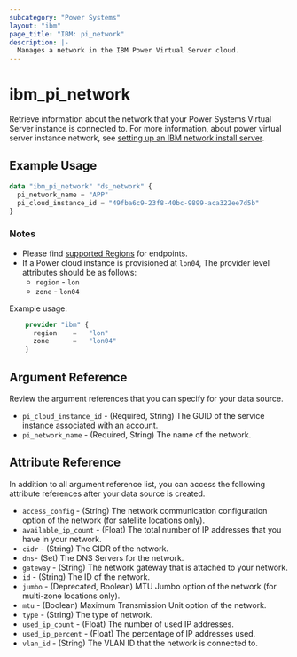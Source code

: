 ```yaml
---
subcategory: "Power Systems"
layout: "ibm"
page_title: "IBM: pi_network"
description: |-
  Manages a network in the IBM Power Virtual Server cloud.
---
```


# ibm_pi_network

Retrieve information about the network that your Power Systems Virtual Server instance is connected to. For more information, about power virtual server instance network, see [setting up an IBM network install server](https://cloud.ibm.com/docs/power-iaas?topic=power-iaas-configuring-subnet).

## Example Usage

```terraform
data "ibm_pi_network" "ds_network" {
  pi_network_name = "APP"
  pi_cloud_instance_id = "49fba6c9-23f8-40bc-9899-aca322ee7d5b"
}
```

### Notes

- Please find [supported Regions](https://cloud.ibm.com/apidocs/power-cloud#endpoint) for endpoints.
- If a Power cloud instance is provisioned at `lon04`, The provider level attributes should be as follows:
  - `region` - `lon`
  - `zone` - `lon04`
  
Example usage:

```terraform
    provider "ibm" {
      region    =   "lon"
      zone      =   "lon04"
    }
  ```
  
## Argument Reference

Review the argument references that you can specify for your data source.

- `pi_cloud_instance_id` - (Required, String) The GUID of the service instance associated with an account.
- `pi_network_name` - (Required, String) The name of the network.

## Attribute Reference

In addition to all argument reference list, you can access the following attribute references after your data source is created.

- `access_config` - (String) The network communication configuration option of the network (for satellite locations only).
- `available_ip_count` - (Float) The total number of IP addresses that you have in your network.
- `cidr` - (String) The CIDR of the network.
- `dns`- (Set) The DNS Servers for the network.
- `gateway` - (String) The network gateway that is attached to your network.
- `id` - (String) The ID of the network.
- `jumbo` - (Deprecated, Boolean) MTU Jumbo option of the network (for multi-zone locations only).
- `mtu` - (Boolean) Maximum Transmission Unit option of the network.
- `type` - (String) The type of network.
- `used_ip_count` - (Float) The number of used IP addresses.
- `used_ip_percent` - (Float) The percentage of IP addresses used.
- `vlan_id` - (String) The VLAN ID that the network is connected to.
